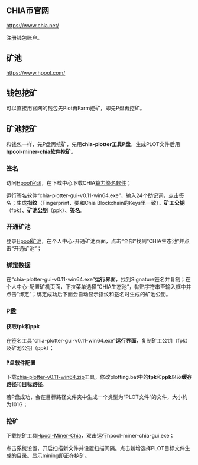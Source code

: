 ## CHIA币官网

https://www.chia.net/

注册钱包账户。

## 矿池

https://www.hpool.com/

## 钱包挖矿

可以直接用官网的钱包先Plot再Farm挖矿，即先P盘再挖矿。

## 矿池挖矿

和钱包一样，先P盘再挖矿，先用**chia-plotter工具P盘**，生成PLOT文件后用**hpool-miner-chia软件挖矿**。

### 签名

访问[Hpool官网](https://www.hpool.com/tools)，在下载中心下载CHIA[算力签名软件](https://github.com/hpool-dev/chia-plotter/releases)；

运行签名软件“chia-plotter-gui-v0.11-win64.exe”，输入24个助记词，点击签名；生成**指纹**（Fingerprint，要和Chia Blockchain的Keys里一致）、**矿工公钥**（fpk）、**矿池公钥**（ppk）、**签名**。

### 开通矿池

登录[Hpool矿池](https://www.hpool.com/)，在个人中心-开通矿池页面，点击“全部”找到“CHIA生态池”并点击“开通矿池”；

### 绑定数据

在“chia-plotter-gui-v0.11-win64.exe”**运行界面**，找到Signature签名并复制；在个人中心-配置矿机页面，下拉菜单选择“CHIA生态池”，黏贴字符串至输入框中并点击“绑定”；绑定成功后下面会自动显示指纹和签名时生成的矿池公钥。

### P盘

#### 获取fpk和ppk

在签名工具“chia-plotter-gui-v0.11-win64.exe”**运行界面**，复制矿工公钥（fpk）及矿池公钥（ppk）；

#### P盘软件配置

下载[chia-plotter-v0.11-win64.zip](https://github.com/hpool-dev/chia-plotter/releases)工具，修改plotting.bat中的**fpk**和**ppk**以及**缓存路径**和**目标路径**。

若P盘成功，会在目标路径文件夹中生成一个类型为“PLOT文件”的文件，大小约为101G；

### 挖矿

下载挖矿工具[Hpool-Miner-Chia](https://github.com/hpool-dev/chia-miner/releases/)，双击运行hpool-miner-chia-gui.exe；

点击系统设置，开启扫描新文件并设置扫描间隔。点击新增选择PLOT目标文件生成的目录。显示mining即正在挖矿。